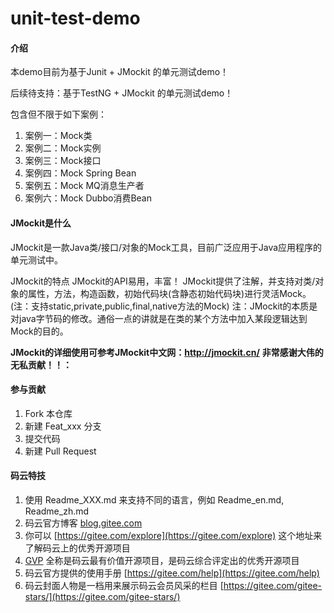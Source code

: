 # unit-test-demo

#### 介绍
本demo目前为基于Junit + JMockit 的单元测试demo！

后续待支持：基于TestNG + JMockit 的单元测试demo！

包含但不限于如下案例：
1. 案例一：Mock类
2. 案例二：Mock实例
3. 案例三：Mock接口
4. 案例四：Mock Spring Bean
5. 案例五：Mock MQ消息生产者
6. 案例六：Mock Dubbo消费Bean


#### JMockit是什么


JMockit是一款Java类/接口/对象的Mock工具，目前广泛应用于Java应用程序的单元测试中。

JMockit的特点
JMockit的API易用，丰富！
JMockit提供了注解，并支持对类/对象的属性，方法，构造函数，初始代码块(含静态初始代码块)进行灵活Mock。(注：支持static,private,public,final,native方法的Mock)
注：JMockit的本质是对java字节码的修改。通俗一点的讲就是在类的某个方法中加入某段逻辑达到Mock的目的。

 **JMockit的详细使用可参考JMockit中文网：http://jmockit.cn/** 
 **非常感谢大伟的无私贡献！！：** 


#### 参与贡献

1. Fork 本仓库
2. 新建 Feat_xxx 分支
3. 提交代码
4. 新建 Pull Request


#### 码云特技

1. 使用 Readme\_XXX.md 来支持不同的语言，例如 Readme\_en.md, Readme\_zh.md
2. 码云官方博客 [blog.gitee.com](https://blog.gitee.com)
3. 你可以 [https://gitee.com/explore](https://gitee.com/explore) 这个地址来了解码云上的优秀开源项目
4. [GVP](https://gitee.com/gvp) 全称是码云最有价值开源项目，是码云综合评定出的优秀开源项目
5. 码云官方提供的使用手册 [https://gitee.com/help](https://gitee.com/help)
6. 码云封面人物是一档用来展示码云会员风采的栏目 [https://gitee.com/gitee-stars/](https://gitee.com/gitee-stars/)